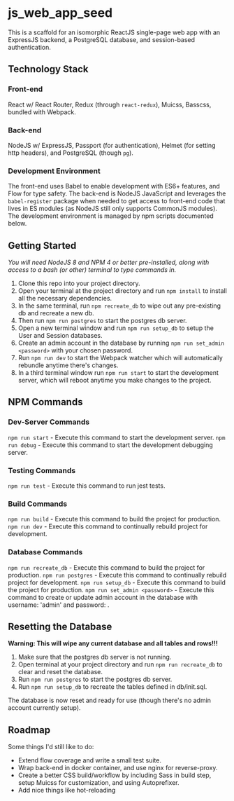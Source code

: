 # js_web_app_seed
This is a scaffold for an isomorphic ReactJS single-page web app with an ExpressJS backend, a PostgreSQL database, and session-based authentication.

## Technology Stack

### Front-end
React w/ React Router, Redux (through `react-redux`), Muicss, Basscss, bundled with Webpack.

### Back-end
NodeJS w/ ExpressJS, Passport (for authentication), Helmet (for setting http headers), and PostgreSQL (though `pg`).

### Development Environment
The front-end uses Babel to enable development with ES6+ features, and Flow for type safety. The back-end is NodeJS JavaScript and leverages the `babel-register` package when needed to get access to front-end code that lives in ES modules (as NodeJS still only supports CommonJS modules). The development environment is managed by npm scripts documented below.

## Getting Started

*You will need NodeJS 8 and NPM 4 or better pre-installed, along with access to a bash (or other) terminal to type commands in.*

1. Clone this repo into your project directory.
2. Open your terminal at the project directory and run `npm install` to install all the necessary dependencies.
3. In the same terminal, run `npm recreate_db` to wipe out any pre-existing db and recreate a new db.
4. Then run `npm run postgres` to start the postgres db server.
5. Open a new terminal window and run `npm run setup_db` to setup the User and Session databases.
6. Create an admin account in the database by running `npm run set_admin <password>` with your chosen password.
7. Run `npm run dev` to start the Webpack watcher which will automatically rebundle anytime there's changes.
8. In a third terminal window run `npm run start` to start the development server, which will reboot anytime you make changes to the project.

## NPM Commands

### Dev-Server Commands
`npm run start` - Execute this command to start the development server.
`npm run debug` - Execute this command to start the development debugging server.

### Testing Commands
`npm run test` - Execute this command to run jest tests.

### Build Commands
`npm run build` - Execute this command to build the project for production.
`npm run dev` - Execute this command to continually rebuild project for development.

### Database Commands
`npm run recreate_db` - Execute this command to build the project for production.
`npm run postgres` - Execute this command to continually rebuild project for development.
`npm run setup_db` - Execute this command to build the project for production.
`npm run set_admin <password>` - Execute this command to create or update admin account in the database with username: 'admin' and password: <password>.

## Resetting the Database

**Warning: This will wipe any current database and all tables and rows!!!**

1. Make sure that the postgres db server is not running.
2. Open terminal at your project directory and run `npm run recreate_db` to clear and reset the database.
3. Run `npm run postgres` to start the postgres db server.
4. Run `npm run setup_db` to recreate the tables defined in db/init.sql.

The database is now reset and ready for use (though there's no admin account currently setup).

## Roadmap

Some things I'd still like to do:

- Extend flow coverage and write a small test suite.
- Wrap back-end in docker container, and use nginx for reverse-proxy.
- Create a better CSS build/workflow by including Sass in build step, setup Muicss for customization, and using Autoprefixer.
- Add nice things like hot-reloading